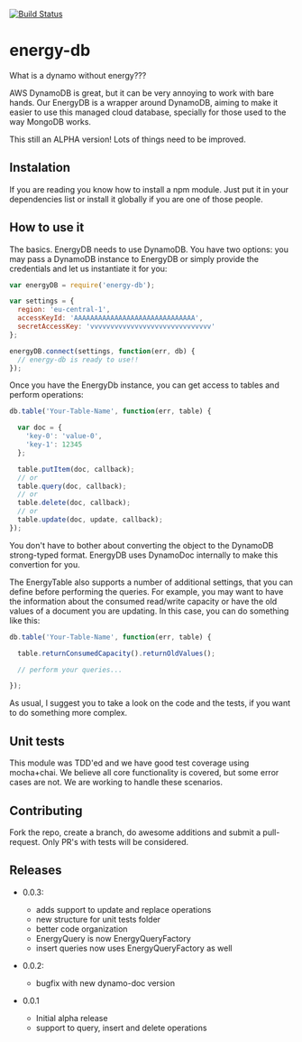 [![Build Status](https://travis-ci.org/schrodervictor/energy-db.svg?branch=master)](https://travis-ci.org/schrodervictor/energy-db)

energy-db
=========

What is a dynamo without energy???

AWS DynamoDB is great, but it can be very annoying to work with bare hands.
Our EnergyDB is a wrapper around DynamoDB, aiming to make it easier to use
this managed cloud database, specially for those used to the way MongoDB works.

This still an ALPHA version! Lots of things need to be improved.

## Instalation

If you are reading you know how to install a npm module. Just put it in your
dependencies list or install it globally if you are one of those people.

## How to use it

The basics. EnergyDB needs to use DynamoDB. You have two options: you may pass
a DynamoDB instance to EnergyDB or simply provide the credentials and let us
instantiate it for you:

```javascript
var energyDB = require('energy-db');

var settings = {
  region: 'eu-central-1',
  accessKeyId: 'AAAAAAAAAAAAAAAAAAAAAAAAAAAAAA',
  secretAccessKey: 'vvvvvvvvvvvvvvvvvvvvvvvvvvvvvv'
};

energyDB.connect(settings, function(err, db) {
  // energy-db is ready to use!!
});
```

Once you have the EnergyDb instance, you can get access to tables and perform
operations:

```javascript
db.table('Your-Table-Name', function(err, table) {

  var doc = {
    'key-0': 'value-0',
    'key-1': 12345
  };

  table.putItem(doc, callback);
  // or
  table.query(doc, callback);
  // or
  table.delete(doc, callback);
  // or
  table.update(doc, update, callback);
});

```

You don't have to bother about converting the object to the DynamoDB
strong-typed format. EnergyDB uses DynamoDoc internally to make this
convertion for you.

The EnergyTable also supports a number of additional settings, that you can
define before performing the queries. For example, you may want to have the
information about the consumed read/write capacity or have the old values of
a document you are updating. In this case, you can do something like this:

```javascript
db.table('Your-Table-Name', function(err, table) {

  table.returnConsumedCapacity().returnOldValues();

  // perform your queries...

});

```

As usual, I suggest you to take a look on the code and the tests, if you want
to do something more complex.

## Unit tests

This module was TDD'ed and we have good test coverage using mocha+chai. We
believe all core functionality is covered, but some error cases are not. We
are working to handle these scenarios.

## Contributing

Fork the repo, create a branch, do awesome additions and submit a
pull-request. Only PR's with tests will be considered.

## Releases

* 0.0.3:
  * adds support to update and replace operations
  * new structure for unit tests folder
  * better code organization
  * EnergyQuery is now EnergyQueryFactory
  * insert queries now uses EnergyQueryFactory as well

* 0.0.2:
  * bugfix with new dynamo-doc version

* 0.0.1
  * Initial alpha release
  * support to query, insert and delete operations
